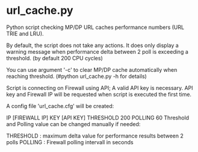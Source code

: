# url_cache.py #

Python script checking MP/DP URL caches performance numbers (URL TRIE and LRU).

By default, the script does not take any actions. 
It does only display a warning message when performance delta between 2 poll 
is exceeding a threshold. (by default 200 CPU cycles)

You can use argument '-c' to clear MP/DP cache automatically when reaching threshold.
(#python url_cache.py -h for details)

Script is connecting on Firewall using API; A valid API key is necessary.
API key and Firewall IP will be requested when script is executed the first time.

A config file 'url_cache.cfg' will be created:

IP [FIREWALL IP]
KEY [API KEY]
THRESHOLD 200
POLLING 60
Threshold and Polling value can be changed manually if needed:

THRESHOLD : maximum delta value for performance results between 2 polls
POLLING : Firewall polling intervall in seconds


